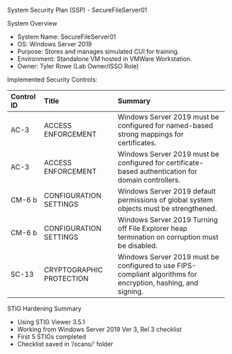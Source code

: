 System Security Plan (SSP) \- SecureFileServer01

System Overview

- System Name: SecureFileServer01  
- OS: Windows Server 2019  
- Purpose: Stores and manages simulated CUI for training.  
- Environment: Standalone VM hosted in VMWare Workstation.  
- Owner: Tyler Rowe (Lab Owner/ISSO Role)

Implemented Security Controls:

| Control ID | Title | Summary |
| :---- | :---- | :---- |
| AC-3 | ACCESS ENFORCEMENT | Windows Server 2019 must be configured for named-based strong mappings for certificates. |
| AC-3 | ACCESS ENFORCEMENT | Windows Server 2019 must be configured for certificate-based authentication for domain controllers. |
| CM-6 b | CONFIGURATION SETTINGS | Windows Server 2019 default permissions of global system objects must be strengthened. |
| CM-6 b | CONFIGURATION SETTINGS | Windows Server 2019 Turning off File Explorer heap termination on corruption must be disabled. |
| SC-13 | CRYPTOGRAPHIC PROTECTION | Windows Server 2019 must be configured to use FIPS-compliant algorithms for encryption, hashing, and signing. |

STIG Hardening Summary

- Using STIG Viewer 3.5.1  
- Working from Windows Server 2019 Ver 3, Rel 3 checklist  
- First 5 STIGs completed  
- Checklist saved in ‘/scans/’ folder